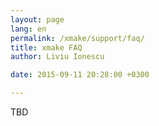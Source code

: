 ```yaml
---
layout: page
lang: en
permalink: /xmake/support/faq/
title: xmake FAQ
author: Liviu Ionescu

date: 2015-09-11 20:28:00 +0300

---
```


TBD